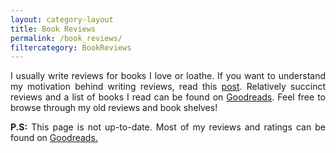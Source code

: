```yaml
---
layout: category-layout
title: Book Reviews
permalink: /book_reviews/
filtercategory: BookReviews
---
```


<p align="justify"> I usually write reviews for books I love or loathe. If you want to understand my motivation behind writing reviews, read this <a href="{{site.url}}/musings/why-book-reviews">post</a>. Relatively succinct reviews and a list of books I read can be found on <a href="https://www.goodreads.com/user/show/29446357-gautham-vasan" target="_blank">Goodreads</a>. Feel free to browse through my old reviews and book shelves! </p>

<p align="justify"> <b>P.S:</b> This page is not up-to-date. Most of my reviews and ratings can be found on <a href="https://www.goodreads.com/review/list/29446357-gautham-vasan">Goodreads.</a> </p>